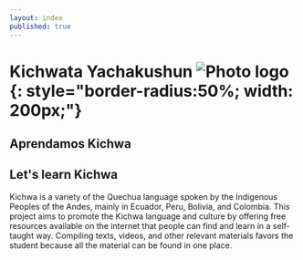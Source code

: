 ```yaml
---
layout: index
published: true
---
```

# Kichwata Yachakushun ![Photo logo](/images/Photo_logo.png){: style="border-radius:50%; width: 200px;"}
## Aprendamos Kichwa
## Let's learn Kichwa
Kichwa is a variety of the Quechua language spoken by the Indigenous Peoples of the Andes, mainly in Ecuador, Peru, Bolivia, and Colombia. This project aims to promote the Kichwa language and culture by offering free resources available on the internet that people can find and learn in a self-taught way. Compiling texts, videos, and other relevant materials favors the student because all the material can be found in one place.
